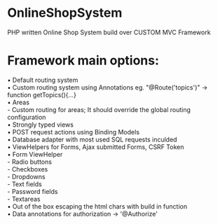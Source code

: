 # OnlineShopSystem
PHP written Online Shop System build over CUSTOM MVC Framework

# Framework main options:
•	Default routing system  
•	Custom routing system using Annotations eg. "@Route('topics')" -> function getTopics(){...}  
•	Areas  
    - Custom routing for areas; It should override the global routing configuration  
•	Strongly typed views  
•	POST request actions using Binding Models  
• Database adapter with most used SQL requests inculded  
•	ViewHelpers for Forms, Ajax submitted Forms, CSRF Token  
•	Form ViewHelper  
    - Radio buttons  
    - Checkboxes  
    - Dropdowns  
    - Text fields  
    - Password fields  
    - Textareas  
•	Out of the box escaping the html chars with build in function  
•	Data annotations for authorization -> '@Authorize'  
